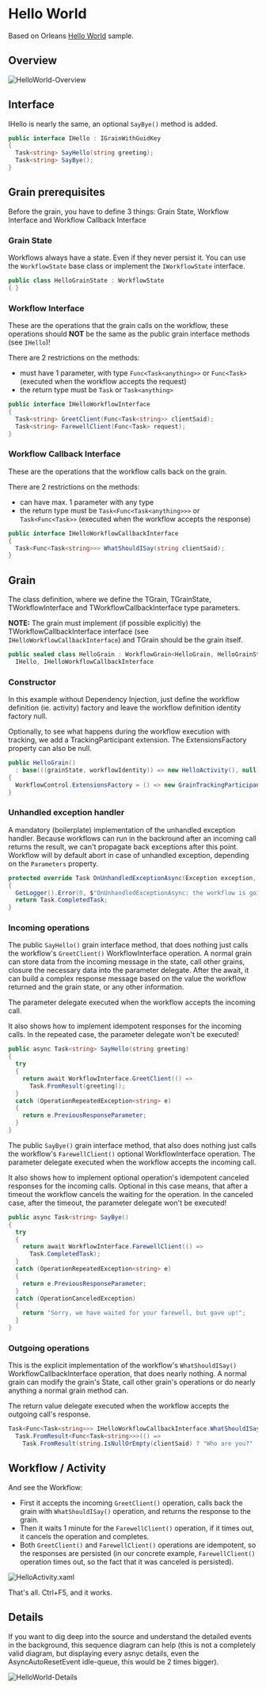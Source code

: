 # Hello World

Based on Orleans [Hello World](https://dotnet.github.io/orleans/Samples-Overview/Hello-World) sample.

## Overview

![HelloWorld-Overview](https://raw.githubusercontent.com/OrleansContrib/Orleans.Activities/master/docs/HelloWorld/HelloWorld-Overview.png)

## Interface

IHello is nearly the same, an optional `SayBye()` method is added.

```c#
public interface IHello : IGrainWithGuidKey
{
  Task<string> SayHello(string greeting);
  Task<string> SayBye();
}
```

## Grain prerequisites

Before the grain, you have to define 3 things: Grain State, Workflow Interface and Workflow Callback Interface

### Grain State

Workflows always have a state. Even if they never persist it. You can use the `WorkflowState` base class or implement the `IWorkflowState` interface.

```c#
public class HelloGrainState : WorkflowState
{ }
```

### Workflow Interface

These are the operations that the grain calls on the workflow, these operations should __NOT__ be the same as the public grain interface methods (see `IHello`)!

There are 2 restrictions on the methods:

* must have 1 parameter, with type `Func<Task<anything>>` or `Func<Task>` (executed when the workflow accepts the request)
* the return type must be `Task` or `Task<anything>`

```c#
public interface IHelloWorkflowInterface
{
  Task<string> GreetClient(Func<Task<string>> clientSaid);
  Task<string> FarewellClient(Func<Task> request);
}
```

### Workflow Callback Interface

These are the operations that the workflow calls back on the grain.

There are 2 restrictions on the methods:

* can have max. 1 parameter with any type
* the return type must be `Task<Func<Task<anything>>>` or `Task<Func<Task>>` (executed when the workflow accepts the response)

```c#
public interface IHelloWorkflowCallbackInterface
{
  Task<Func<Task<string>>> WhatShouldISay(string clientSaid);
}
```

## Grain

The class definition, where we define the TGrain, TGrainState, TWorkflowInterface and TWorkflowCallbackInterface type parameters.

__NOTE:__ The grain must implement (if possible explicitly) the TWorkflowCallbackInterface interface (see `IHelloWorkflowCallbackInterface`) and TGrain should be the grain itself.

```c#
public sealed class HelloGrain : WorkflowGrain<HelloGrain, HelloGrainState, IHelloWorkflowInterface, IHelloWorkflowCallbackInterface>,
  IHello, IHelloWorkflowCallbackInterface
```

### Constructor

In this example without Dependency Injection, just define the workflow definition (ie. activity) factory and leave the workflow definition identity factory null.

Optionally, to see what happens during the workflow execution with tracking, we add a TrackingParticipant extension. The ExtensionsFactory property can also be null.

```c#
public HelloGrain()
  : base(((grainState, workflowIdentity)) => new HelloActivity(), null)
{
  WorkflowControl.ExtensionsFactory = () => new GrainTrackingParticipant(GetLogger()).Yield();
}
```

### Unhandled exception handler

A mandatory (boilerplate) implementation of the unhandled exception handler. Because workflows can run in the backround after an incoming call returns the result, we can't propagate back exceptions after this point. Workflow will by default abort in case of unhandled exception, depending on the `Parameters` property.

```c#
protected override Task OnUnhandledExceptionAsync(Exception exception, Activity source)
{
  GetLogger().Error(0, $"OnUnhandledExceptionAsync: the workflow is going to {Parameters.UnhandledExceptionAction}", exception);
  return Task.CompletedTask;
}
```

### Incoming operations

The public `SayHello()` grain interface method, that does nothing just calls the workflow's `GreetClient()` WorkflowInterface operation. A normal grain can store data from the incoming message in the state, call other grains, closure the necessary data into the parameter delegate. After the await, it can build a complex response message based on the value the workflow returned and the grain state, or any other information.

The parameter delegate executed when the workflow accepts the incoming call.

It also shows how to implement idempotent responses for the incoming calls. In the repeated case, the parameter delegate won't be executed!

```c#
public async Task<string> SayHello(string greeting)
{
  try
  {
    return await WorkflowInterface.GreetClient(() =>
      Task.FromResult(greeting));
  }
  catch (OperationRepeatedException<string> e)
  {
    return e.PreviousResponseParameter;
  }
}
```

The public `SayBye()` grain interface method, that also does nothing just calls the workflow's `FarewellClient()` optional WorkflowInterface operation.
The parameter delegate executed when the workflow accepts the incoming call.

It also shows how to implement optional operation's idempotent canceled responses for the incoming calls. Optional in this case means, that after a timeout the workflow cancels the waiting for the operation. In the canceled case, after the timeout, the parameter delegate won't be executed!

```c#
public async Task<string> SayBye()
{
  try
  {
    return await WorkflowInterface.FarewellClient(() =>
      Task.CompletedTask);
  }
  catch (OperationRepeatedException<string> e)
  {
    return e.PreviousResponseParameter;
  }
  catch (OperationCanceledException)
  {
    return "Sorry, we have waited for your farewell, but gave up!";
  }
}
```

### Outgoing operations

This is the explicit implementation of the workflow's `WhatShouldISay()` WorkflowCallbackInterface operation, that does nearly nothing. A normal grain can modify the grain's State, call other grain's operations or do nearly anything a normal grain method can.  

The return value delegate executed when the workflow accepts the outgoing call's response.

```c#
Task<Func<Task<string>>> IHelloWorkflowCallbackInterface.WhatShouldISay(string clientSaid) =>
  Task.FromResult<Func<Task<string>>>(() =>
    Task.FromResult(string.IsNullOrEmpty(clientSaid) ? "Who are you?" : "Hello!"));
```

## Workflow / Activity

And see the Workflow:

* First it accepts the incoming `GreetClient()` operation, calls back the grain with `WhatShouldISay()` operation, and returns the response to the grain.
* Then it waits 1 minute for the `FarewellClient()` operation, if it times out, it cancels the operation and completes.
* Both `GreetClient()` and `FarewellClient()` operations are idempotent, so the responses are persisted (in our concrete example, `FarewellClient()` operation times out, so the fact that it was canceled is persisted).

![HelloActivity.xaml](https://raw.githubusercontent.com/OrleansContrib/Orleans.Activities/master/docs/HelloWorld/HelloActivity.png)

That's all. Ctrl+F5, and it works.

## Details

If you want to dig deep into the source and understand the detailed events in the background, this sequence diagram can help (this is not a completely valid diagram, but displaying every asnyc details, even the AsyncAutoResetEvent idle-queue, this would be 2 times bigger).

![HelloWorld-Details](https://raw.githubusercontent.com/OrleansContrib/Orleans.Activities/master/docs/HelloWorld/HelloWorld-Details.png)

